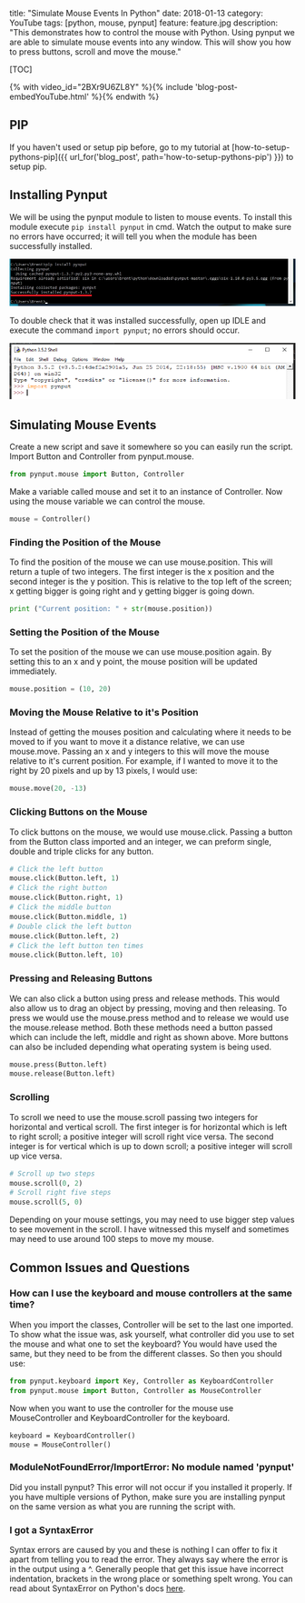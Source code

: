 title: "Simulate Mouse Events In Python"
date: 2018-01-13
category: YouTube
tags: [python, mouse, pynput]
feature: feature.jpg
description: "This demonstrates how to control the mouse with Python. Using pynput we are able to simulate mouse events into any window. This will show you how to press buttons, scroll and move the mouse."

[TOC]

{% with video_id="2BXr9U6ZL8Y" %}{% include 'blog-post-embedYouTube.html' %}{% endwith %}

## PIP
If you haven't used or setup pip before, go to my tutorial at [how-to-setup-pythons-pip]({{ url_for('blog_post', path='how-to-setup-pythons-pip') }}) to setup pip.

## Installing Pynput
We will be using the pynput module to listen to mouse events. To install this module execute ```pip install pynput``` in cmd. Watch the output to make sure no errors have occurred; it will tell you when the module has been successfully installed.

![Installing pynput](/posts/how-to-get-mouse-clicks-with-python/pynput1.png)

To double check that it was installed successfully, open up IDLE and execute the command ```import pynput```; no errors should occur.

![Testing pynput](/posts/how-to-get-mouse-clicks-with-python/pynput2.png)

## Simulating Mouse Events
Create a new script and save it somewhere so you can easily run the script. Import Button and Controller from pynput.mouse.

```python
from pynput.mouse import Button, Controller
```

Make a variable called mouse and set it to an instance of Controller. Now using the mouse variable we can control the mouse.

```python
mouse = Controller()
```

### Finding the Position of the Mouse
To find the position of the mouse we can use mouse.position. This will return a tuple of two integers. The first integer is the x position and the second integer is the y position. This is relative to the top left of the screen; x getting bigger is going right and y getting bigger is going down.

```python
print ("Current position: " + str(mouse.position))
```

### Setting the Position of the Mouse
To set the position of the mouse we can use mouse.position again. By setting this to an x and y point, the mouse position will be updated immediately.

```python
mouse.position = (10, 20)
```

### Moving the Mouse Relative to it's Position
Instead of getting the mouses position and calculating where it needs to be moved to if you want to move it a distance relative, we can use mouse.move. Passing an x and y integers to this will move the mouse relative to it's current position. For example, if I wanted to move it to the right by 20 pixels and up by 13 pixels, I would use:

```python
mouse.move(20, -13)
```

### Clicking Buttons on the Mouse
To click buttons on the mouse, we would use mouse.click. Passing a button from the Button class imported and an integer, we can preform single, double and triple clicks for any button.

```python
# Click the left button
mouse.click(Button.left, 1)
# Click the right button
mouse.click(Button.right, 1)
# Click the middle button
mouse.click(Button.middle, 1)
# Double click the left button
mouse.click(Button.left, 2)
# Click the left button ten times
mouse.click(Button.left, 10)
```

### Pressing and Releasing Buttons
We can also click a button using press and release methods. This would also allow us to drag an object by pressing, moving and then releasing. To press we would use the mouse.press method and to release we would use the mouse.release method. Both these methods need a button passed which can include the left, middle and right as shown above. More buttons can also be included depending what operating system is being used.

```python
mouse.press(Button.left)
mouse.release(Button.left)
```

### Scrolling
To scroll we need to use the mouse.scroll passing two integers for horizontal and vertical scroll. The first integer is for horizontal which is left to right scroll; a positive integer will scroll right vice versa. The second integer is for vertical which is up to down scroll; a positive integer will scroll up vice versa.

```python
# Scroll up two steps
mouse.scroll(0, 2)
# Scroll right five steps
mouse.scroll(5, 0)
```

Depending on your mouse settings, you may need to use bigger step values to see movement in the scroll. I have witnessed this myself and sometimes may need to use around 100 steps to move my mouse.

## Common Issues and Questions

### How can I use the keyboard and mouse controllers at the same time?
When you import the classes, Controller will be set to the last one imported. To show what the issue was, ask yourself, what controller did you use to set the mouse and what one to set the keyboard? You would have used the same, but they need to be from the different classes.  So then you should use:
```python
from pynput.keyboard import Key, Controller as KeyboardController
from pynput.mouse import Button, Controller as MouseController
```

Now when you want to use the controller for the mouse use MouseController and KeyboardController for the keyboard.
```
keyboard = KeyboardController()
mouse = MouseController()
```

### ModuleNotFoundError/ImportError: No module named 'pynput'
Did you install pynput? This error will not occur if you installed it properly. If you have multiple versions of Python, make sure you are installing pynput on the same version as what you are running the script with.

### I got a SyntaxError
Syntax errors are caused by you and these is nothing I can offer to fix it apart from telling you to read the error. They always say where the error is in the output using a ^. Generally people that get this issue have incorrect indentation, brackets in the wrong place or something spelt wrong. You can read about SyntaxError on Python's docs [here](https://docs.python.org/2/tutorial/errors.html#syntax-errors).
